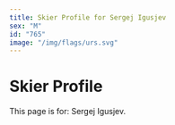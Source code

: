 ```yaml
---
title: Skier Profile for Sergej Igusjev
sex: "M"
id: "765"
image: "/img/flags/urs.svg" 
---
```


# Skier Profile

This page is for: Sergej Igusjev.
    